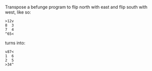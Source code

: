 Transpose a befunge program to flip north with east and flip south with west,
like so:

```befunge
>12v
8  3
7  4
^65<
```

turns into:

```befunge
v87<
1  6
2  5
>34^
```
